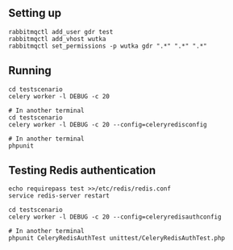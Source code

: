 ## Setting up

	rabbitmqctl add_user gdr test
	rabbitmqctl add_vhost wutka
	rabbitmqctl set_permissions -p wutka gdr ".*" ".*" ".*"

## Running

	cd testscenario
	celery worker -l DEBUG -c 20

	# In another terminal
	cd testscenario
	celery worker -l DEBUG -c 20 --config=celeryredisconfig

	# In another terminal
	phpunit

## Testing Redis authentication
	echo requirepass test >>/etc/redis/redis.conf
	service redis-server restart

	cd testscenario
	celery worker -l DEBUG -c 20 --config=celeryredisauthconfig

	# In another terminal
	phpunit CeleryRedisAuthTest unittest/CeleryRedisAuthTest.php
